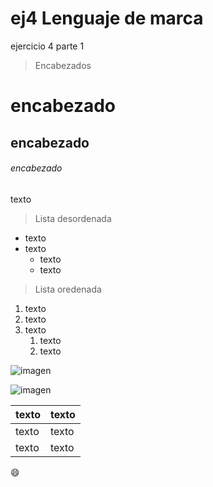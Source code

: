 # ej4 Lenguaje de marca
ejercicio 4 parte 1
>Encabezados
# encabezado
## encabezado
###### encabezado

texto
>Lista desordenada
* texto
* texto
  * texto
  * texto
 >Lista oredenada
1. texto
1. texto
1. texto
   1. texto
   1. texto
   
  ![imagen](Escritorio/1ºASIR/descarga.jpg)
  
  ![imagen](https://www.google.com/search?q=lenguaje+de+marca&source=lnms&tbm=isch&sa=X&ved=0ahUKEwis57uZtf3kAhXagVwKHbAKDVcQ_AUIEigB&biw=1440&bih=740#imgrc=iD8vhz35-dJikM:)
  
texto | texto
----- | -----
texto | texto
texto |texto

:smile:	
